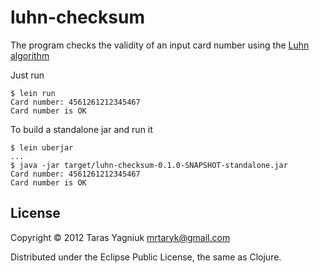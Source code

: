 # luhn-checksum

The program checks the validity of an input card number using the [Luhn algorithm](http://en.wikipedia.org/wiki/Luhn_algorithm)

Just run

    $ lein run
    Card number: 4561261212345467
    Card number is OK

To build a standalone jar and run it

    $ lein uberjar
    ...
    $ java -jar target/luhn-checksum-0.1.0-SNAPSHOT-standalone.jar
    Card number: 4561261212345467
    Card number is OK

## License

Copyright © 2012 Taras Yagniuk <mrtaryk@gmail.com>

Distributed under the Eclipse Public License, the same as Clojure.
